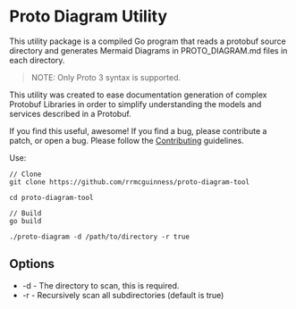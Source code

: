 # Proto Diagram Utility

This utility package is a compiled Go program that reads a protobuf
source directory and generates Mermaid Diagrams in PROTO_DIAGRAM.md files
in each directory.

> NOTE: Only Proto 3 syntax is supported.

This utility was created to ease documentation generation of complex
Protobuf Libraries in order to simplify understanding the models and services
described in a Protobuf.

If you find this useful, awesome! If you find a bug, please contribute a patch,
or open a bug. Please follow the [Contributing](CONTRIBUTING.md) guidelines.

Use:

```shell
// Clone
git clone https://github.com/rrmcguinness/proto-diagram-tool

cd proto-diagram-tool

// Build
go build

./proto-diagram -d /path/to/directory -r true
```

## Options
* -d - The directory to scan, this is required.
* -r - Recursively scan all subdirectories (default is true)